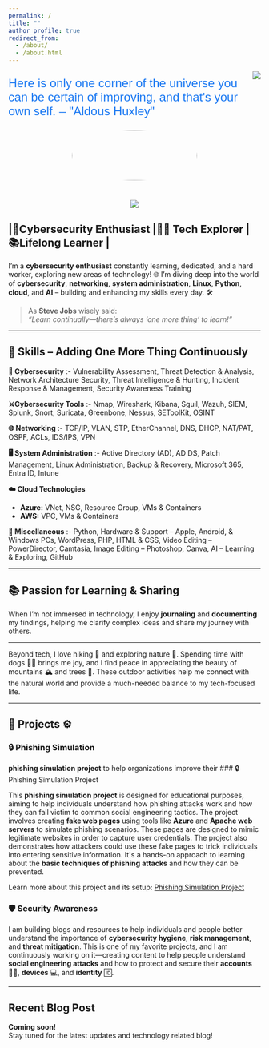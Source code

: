 ```yaml
---
permalink: /
title: ""
author_profile: true
redirect_from: 
  - /about/
  - /about.html
---
```

<!-- _pages folder -->
<!-- visitor badge -->
<div>
    <img align="right" src="https://visitor-badge.laobi.icu/badge?page_id=Kibble7.Kibble7"/>
</div>

<!--Quote-->
<div style="color: #1877F2; font-size: 24px; font-family: Arial, sans-serif;">
   <p> Here is only one corner of the universe you can be certain of improving, and that's your own self. – "Aldous Huxley" </P>
</div>


<!-- dog hi image -->
<div align="center">
  <img src="https://media.giphy.com/media/bcKmIWkUMCjVm/giphy.gif" style="border-radius: 80%; width: 250px; height: 100px;" />
</div>
<!-- End of dog hi image-->

<!-- whoami section with animation -->
<h1 align="center">
    <img src="https://readme-typing-svg.herokuapp.com/?font=Righteous&size=35&center=true&vCenter=true&width=500&height=70&duration=4000&lines=👋+who+am+i🐕‍🦺!+;+I'm+Gulshan+Rawat!;" />   
</h1>
<!-- End of whoami section with animation -->


## |🎯Cybersecurity Enthusiast |🚶‍♂️ Tech Explorer |📚Lifelong Learner |

I’m a **cybersecurity enthusiast** constantly learning, dedicated, and a hard worker, exploring new areas of technology! 🌐 I’m diving deep into the world of **cybersecurity**, **networking**, **system administration**, **Linux**, **Python**, **cloud**, and **AI** – building and enhancing my skills every day. 🛠️ 

> As **Steve Jobs** wisely said:  
> *“Learn continually—there’s always ‘one more thing’ to learn!”*  

---

## 🎯 **Skills – Adding One More Thing Continuously**  

 **🔐 Cybersecurity** :- Vulnerability Assessment, Threat Detection & Analysis, Network Architecture Security, Threat Intelligence & Hunting, Incident Response & Management, Security Awareness Training  

**⚔️Cybersecurity Tools** :- Nmap, Wireshark, Kibana, Sguil, Wazuh, SIEM, Splunk, Snort, Suricata, Greenbone, Nessus, SEToolKit, OSINT  

**🌐 Networking** :- TCP/IP, VLAN, STP, EtherChannel, DNS, DHCP, NAT/PAT, OSPF, ACLs, IDS/IPS, VPN  

**🖥️ System Administration** :- Active Directory (AD), AD DS, Patch Management, Linux Administration, Backup & Recovery, Microsoft 365, Entra ID, Intune  

**☁️ Cloud Technologies**  
- **Azure:** VNet, NSG, Resource Group, VMs & Containers  
- **AWS:** VPC, VMs & Containers  

**🧩 Miscellaneous** :- Python, Hardware & Support – Apple, Android, & Windows PCs, WordPress, PHP, HTML & CSS, Video Editing – PowerDirector, Camtasia, Image Editing – Photoshop, Canva, AI – Learning & Exploring, GitHub


---

## 📚 **Passion for Learning & Sharing**  
When I’m not immersed in technology, I enjoy **journaling** and **documenting** my findings, helping me clarify complex ideas and share my journey with others.  

---

Beyond tech, I love hiking 🥾 and exploring nature 🌲. Spending time with dogs 🐕‍🦺 brings me joy, and I find peace in appreciating the beauty of mountains 🏔️ and trees 🌳. These outdoor activities help me connect with the natural world and provide a much-needed balance to my tech-focused life.

---

## 📖 Projects ⚙️

### 🔒 Phishing Simulation
**phishing simulation project** to help organizations improve their ### 🔒 Phishing Simulation Project

This **phishing simulation project** is designed for educational purposes, aiming to help individuals understand how phishing attacks work and how they can fall victim to common social engineering tactics. The project involves creating **fake web pages** using tools like **Azure** and **Apache web servers** to simulate phishing scenarios. These pages are designed to mimic legitimate websites in order to capture user credentials. The project also demonstrates how attackers could use these fake pages to trick individuals into entering sensitive information. It's a hands-on approach to learning about the **basic techniques of phishing attacks** and how they can be prevented.

Learn more about this project and its setup: [Phishing Simulation Project](https://github.com/Kibble7/cybersocialdefend)


### 🛡️ Security Awareness
I am building blogs and resources to help individuals and people better understand the importance of **cybersecurity hygiene**, **risk management**, and **threat mitigation**. This is one of my favorite projects, and I am continuously working on it—creating content to help people understand **social engineering attacks** and how to protect and secure their **accounts** 🧑‍💻, **devices** 💻, and **identity** 🆔.

---

## Recent Blog Post

**Coming soon!**  
Stay tuned for the latest updates and technology related blog!
